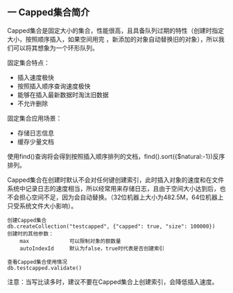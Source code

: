## 一 Capped集合简介

Capped集合是固定大小的集合，性能很高，且具备队列过期的特性（创建时指定大小，按照顺序插入，如果空间用完 ，新添加的对象自动替换旧的对象），所以我们可以将其想象为一个环形队列。

固定集合特点：
- 插入速度极快
- 按照插入顺序查询速度极快
- 能够在插入最新数据时淘汰旧数据
- 不允许删除

固定集合应用场景：
- 存储日志信息
- 缓存少量文档

使用find()查询将会得到按照插入顺序排列的文档，find().sort({$natural:-1})反序排列。 

Capped集合在创建时默认不会对任何键创建索引，此时插入对象的速度和在文件系统中记录日志的速度相当，所以经常用来存储日志，且由于空间大小达到后，也不会担心空间不足，因为会自动替换。（32位机器上大小为482.5M，64位机器上只受系统文件大小影响）。  

```
创建Capped集合
db.createCollection("testcapped", {"capped": true, "size": 100000})       
创建时的其他参数：
    max             可以限制对象的额数量
    autoIndexId     默认为false，true时代表是否创建索引

查看Capped集合使用情况
db.testcapped.validate()
```

注意：当写比读多时，建议不要在Capped集合上创建索引，会降低插入速度。